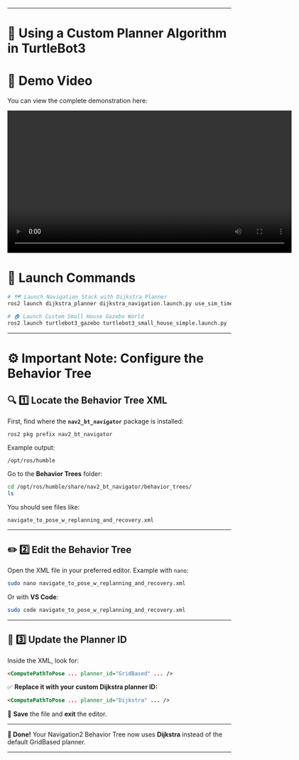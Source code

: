 
---
# 🧭 Using a Custom Planner Algorithm in TurtleBot3

# 🎥 **Demo Video**

You can view the complete demonstration here:

<video src="/home/anish/ps1_dj_ws/ps4_complete.mp4" controls autoplay loop width="640">
    Your browser does not support the video tag.
</video>

# 🚀 **Launch Commands**

```bash
# 🗺️ Launch Navigation Stack with Dijkstra Planner
ros2 launch dijkstra_planner dijkstra_navigation.launch.py use_sim_time:=True map:=src/ps1map1.yaml

# 🏠 Launch Custom Small House Gazebo World
ros2 launch turtlebot3_gazebo turtlebot3_small_house_simple.launch.py
```

---



# ⚙️ **Important Note: Configure the Behavior Tree**

## 🔍 **1️⃣ Locate the Behavior Tree XML**

First, find where the **`nav2_bt_navigator`** package is installed:

```bash
ros2 pkg prefix nav2_bt_navigator
```

Example output:

```
/opt/ros/humble
```

Go to the **Behavior Trees** folder:

```bash
cd /opt/ros/humble/share/nav2_bt_navigator/behavior_trees/
ls
```

You should see files like:

```
navigate_to_pose_w_replanning_and_recovery.xml
```

---

## ✏️ **2️⃣ Edit the Behavior Tree**

Open the XML file in your preferred editor. Example with `nano`:

```bash
sudo nano navigate_to_pose_w_replanning_and_recovery.xml
```

Or with **VS Code**:

```bash
sudo code navigate_to_pose_w_replanning_and_recovery.xml
```

---

## 🔁 **3️⃣ Update the Planner ID**

Inside the XML, look for:

```xml
<ComputePathToPose ... planner_id="GridBased" ... />
```

✅ **Replace it with your custom Dijkstra planner ID:**

```xml
<ComputePathToPose ... planner_id="Dijkstra" ... />
```

💾 **Save** the file and **exit** the editor.

---

**📌 Done!**
Your Navigation2 Behavior Tree now uses **Dijkstra** instead of the default GridBased planner.

---

